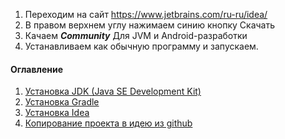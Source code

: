 1. Переходим на сайт https://www.jetbrains.com/ru-ru/idea/
2. В правом верхнем углу нажимаем синию кнопку Скачать
3. Качаем ***Community*** Для JVM и Android-разработки
4. Устанавливаем как обычную программу и запускаем.

#### Оглавление
1. [Установка JDK (Java SE Development Kit)](/src/Install_JDK.md)
2. [Установка Gradle](/src/Install_Gradle.md)
3. [Установка Idea](/src/Install%20Idea.md)
4. [Копирование проекта в идею из github](/src/github.md)

